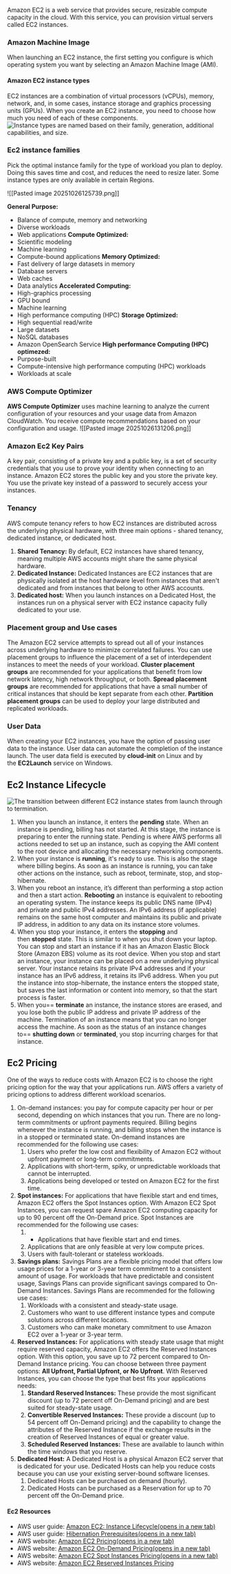Amazon EC2 is a web service that provides secure, resizable compute capacity in the cloud. With this service, you can provision virtual servers called EC2 instances.

### Amazon Machine Image
 
When launching an EC2 instance, the first setting you configure is which operating system you want by selecting an Amazon Machine Image (AMI).

#### Amazon EC2 instance types
EC2 instances are a combination of virtual processors (vCPUs), memory, network, and, in some cases, instance storage and graphics processing units (GPUs). When you create an EC2 instance, you need to choose how much you need of each of these components.
 ![Instance types are named based on their family, generation, additional capabilities, and size.](Exported%20image%2020250315115714-0.jpeg)

### Ec2 instance families

Pick the optimal instance family for the type of workload you plan to deploy. Doing this saves time and cost, and reduces the need to resize later. Some instance types are only available in certain Regions.

![[Pasted image 20251026125739.png]]

**General Purpose:**
- Balance of compute, memory and networking
- Diverse workloads
- Web applications
**Compute Optimized:**
- Scientific modeling
- Machine learning
- Compute-bound applications
**Memory Optimized:**
- Fast delivery of large datasets in memory
- Database servers
- Web caches
- Data analytics
**Accelerated Computing:**
- High-graphics processing
- GPU bound
- Machine learning
- High performance computing (HPC)
**Storage Optimized:**
- High sequential read/write
- Large datasets
- NoSQL databases
- Amazon OpenSearch Service
**High performance Computing (HPC) optimezed:**
- Purpose-built
- Compute-intensive high performance computing (HPC) workloads
- Workloads at scale

### AWS Compute Optimizer
**AWS Compute Optimizer** uses machine learning to analyze the current configuration of your resources and your usage data from Amazon CloudWatch. You receive compute recommendations based on your configuration and usage.
![[Pasted image 20251026131206.png]]

### Amazon Ec2 Key Pairs
A key pair, consisting of a private key and a public key, is a set of security credentials that you use to prove your identity when connecting to an instance. Amazon EC2 stores the public key and you store the private key. You use the private key instead of a password to securely access your instances.

### Tenancy
AWS compute tenancy refers to how EC2 instances are distributed across the underlying physical hardware, with three main options - shared tenancy, dedicated instance, or dedicated host.

1. **Shared Tenancy:** By default, EC2 instances have shared tenancy, meaning multiple AWS accounts might share the same physical hardware.
2. **Dedicated Instance:** Dedicated Instances are EC2 instances that are physically isolated at the host hardware level from instances that aren't dedicated and from instances that belong to other AWS accounts.
3. **Dedicated host:** When you launch instances on a Dedicated Host, the instances run on a physical server with EC2 instance capacity fully dedicated to your use.

### Placement group and Use cases
  
The Amazon EC2 service attempts to spread out all of your instances across underlying hardware to minimize correlated failures. You can use placement groups to influence the placement of a set of interdependent instances to meet the needs of your workload.
**Cluster placement groups** are recommended for your applications that benefit from low network latency, high network throughput, or both.
**Spread placement groups** are recommended for applications that have a small number of critical instances that should be kept separate from each other.
**Partition placement groups** can be used to deploy your large distributed and replicated workloads.

### User Data
When creating your EC2 instances, you have the option of passing user data to the instance. User data can automate the completion of the instance launch.
The user data field is executed by **cloud-init** on Linux and by the **EC2Launch** service on Windows.

## Ec2 Instance Lifecycle
![The transition between different EC2 instance states from launch through to termination.](Exported%20image%2020250315115714-0.png)


1. When you launch an instance, it enters the **pending** state. When an instance is pending, billing has not started. At this stage, the instance is preparing to enter the running state. Pending is where AWS performs all actions needed to set up an instance, such as copying the AMI content to the root device and allocating the necessary networking components.
2. When your instance is **running**, it's ready to use. This is also the stage where billing begins. As soon as an instance is running, you can take other actions on the instance, such as reboot, terminate, stop, and stop-hibernate.
3. When you reboot an instance, it’s different than performing a stop action and then a start action. **Rebooting** an instance is equivalent to rebooting an operating system. The instance keeps its public DNS name (IPv4) and private and public IPv4 addresses. An IPv6 address (if applicable) remains on the same host computer and maintains its public and private IP address, in addition to any data on its instance store volumes.
4. When you stop your instance, it enters the **stopping** and then **stopped** state. This is similar to when you shut down your laptop. You can stop and start an instance if it has an Amazon Elastic Block Store (Amazon EBS) volume as its root device. When you stop and start an instance, your instance can be placed on a new underlying physical server. Your instance retains its private IPv4 addresses and if your instance has an IPv6 address, it retains its IPv6 address. When you put the instance into stop-hibernate, the instance enters the stopped state, but saves the last information or content into memory, so that the start process is faster.
5. When you== **terminate** an instance, the instance stores are erased, and you lose both the public IP address and private IP address of the machine. Termination of an instance means that you can no longer access the machine. As soon as the status of an instance changes to== **shutting down** or **terminated**, you stop incurring charges for that instance.
## Ec2 Pricing
One of the ways to reduce costs with Amazon EC2 is to choose the right pricing option for the way that your applications run.
AWS offers a variety of pricing options to address different workload scenarios. 
1. On-demand instances: you pay for compute capacity per hour or per second, depending on which instances that you run. There are no long-term commitments or upfront payments required. Billing begins whenever the instance is running, and billing stops when the instance is in a stopped or terminated state. On-demand instances are recommended for the following use cases:
	1. Users who prefer the low cost and flexibility of Amazon EC2 without upfront payment or long-term commitments. 
	2. Applications with short-term, spiky, or unpredictable workloads that cannot be interrupted.
	3. Applications being developed or tested on Amazon EC2 for the first time.
2. **Spot instances:** For applications that have flexible start and end times, Amazon EC2 offers the Spot Instances option. With Amazon EC2 Spot Instances, you can request spare Amazon EC2 computing capacity for up to 90 percent off the On-Demand price. Spot Instances are recommended for the following use cases:
	1. - Applications that have flexible start and end times.
	2. Applications that are only feasible at very low compute prices.        
	3. Users with fault-tolerant or stateless workloads.
3. **Savings plans:** Savings Plans are a flexible pricing model that offers low usage prices for a 1-year or 3-year term commitment to a consistent amount of usage. For workloads that have predictable and consistent usage, Savings Plans can provide significant savings compared to On-Demand Instances. Savings Plans are recommended for the following use cases:
	1. Workloads with a consistent and steady-state usage.           
	2. Customers who want to use different instance types and compute solutions across different locations.    
	3. Customers who can make monetary commitment to use Amazon EC2 over a 1-year or 3-year term.
4. **Reserved Instances:** For applications with steady state usage that might require reserved capacity, Amazon EC2 offers the Reserved Instances option. With this option, you save up to 72 percent compared to On-Demand Instance pricing. You can choose between three payment options: **All Upfront, Partial Upfront, or No Upfront**. With Reserved Instances, you can choose the type that best fits your applications needs: 
	1. **Standard Reserved Instances:** These provide the most significant discount (up to 72 percent off On-Demand pricing) and are best suited for steady-state usage.
	2. **Convertible Reserved Instances:** These provide a discount (up to 54 percent off On-Demand pricing) and the capability to change the attributes of the Reserved Instance if the exchange results in the creation of Reserved Instances of equal or greater value.
	3. **Scheduled Reserved Instances:** These are available to launch within the time windows that you reserve.
5. **Dedicated Host:** A Dedicated Host is a physical Amazon EC2 server that is dedicated for your use. Dedicated Hosts can help you reduce costs because you can use your existing server-bound software licenses.
	1. Dedicated Hosts can be purchased on demand (hourly).
	2. Dedicated Hosts can be purchased as a Reservation for up to 70 percent off the On-Demand price.

#### Ec2 Resources 
- AWS user guide: [Amazon EC2: Instance Lifecycle(opens in a new tab)](https://docs.aws.amazon.com/AWSEC2/latest/UserGuide/ec2-instance-lifecycle.html)
- AWS user guide: [Hibernation Prerequisites(opens in a new tab)](https://docs.aws.amazon.com/AWSEC2/latest/UserGuide/hibernating-prerequisites.html)
- AWS website: [Amazon EC2 Pricing(opens in a new tab)](https://aws.amazon.com/ec2/pricing/)
- AWS website: [Amazon EC2 On-Demand Pricing(opens in a new tab)](https://aws.amazon.com/ec2/pricing/on-demand/)
- AWS website: [Amazon EC2 Spot Instances Pricing(opens in a new tab)](https://aws.amazon.com/ec2/spot/pricing/)
- AWS website: [Amazon EC2 Reserved Instances Pricing](https://aws.amazon.com/ec2/pricing/reserved-instances/pricing/)